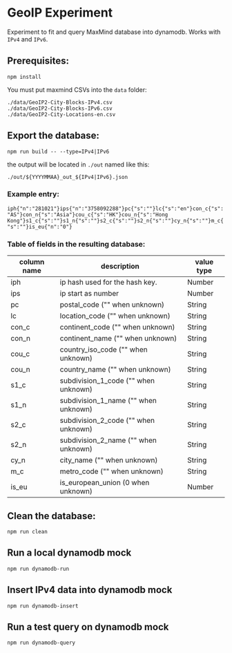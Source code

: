 # GeoIP Experiment

Experiment to fit and query MaxMind database into dynamodb. Works with `IPv4` and `IPv6`.

## Prerequisites:

```
npm install
```

You must put maxmind CSVs into the `data` folder:

```
./data/GeoIP2-City-Blocks-IPv4.csv
./data/GeoIP2-City-Blocks-IPv6.csv
./data/GeoIP2-City-Locations-en.csv
```

## Export the database:

```
npm run build -- --type=IPv4|IPv6
```

the output will be located in `./out` named like this:

`./out/${YYYYMMAA}_out_${IPv4|IPv6}.json`

### Example entry:

`iph{"n":"281021"}ips{"n":"3758092288"}pc{"s":""}lc{"s":"en"}con_c{"s":"AS"}con_n{"s":"Asia"}cou_c{"s":"HK"}cou_n{"s":"Hong Kong"}s1_c{"s":""}s1_n{"s":""}s2_c{"s":""}s2_n{"s":""}cy_n{"s":""}m_c{"s":""}is_eu{"n":"0"}`

### Table of fields in the resulting database:

| column name | description                          | value type |
| ----------- | ------------------------------------ | ---------- |
| iph         | ip hash used for the hash key.       | Number     |
| ips         | ip start as number                   | Number     |
| pc          | postal_code ("" when unknown)        | String     |
| lc          | location_code ("" when unknown)      | String     |
| con_c       | continent_code ("" when unknown)     | String     |
| con_n       | continent_name ("" when unknown)     | String     |
| cou_c       | country_iso_code ("" when unknown)   | String     |
| cou_n       | country_name ("" when unknown)       | String     |
| s1_c        | subdivision_1_code ("" when unknown) | String     |
| s1_n        | subdivision_1_name ("" when unknown) | String     |
| s2_c        | subdivision_2_code ("" when unknown) | String     |
| s2_n        | subdivision_2_name ("" when unknown) | String     |
| cy_n        | city_name ("" when unknown)          | String     |
| m_c         | metro_code ("" when unknown)         | String     |
| is_eu       | is_european_union (0 when unknown)   | Number     |

## Clean the database:

```
npm run clean
```

## Run a local dynamodb mock

```
npm run dynamodb-run
```

## Insert IPv4 data into dynamodb mock

```
npm run dynamodb-insert
```

## Run a test query on dynamodb mock

```
npm run dynamodb-query
```
